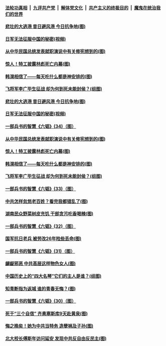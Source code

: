 ####  [法轮功真相](../../../../basic/blob/master/README.md?t=05272231) &nbsp;|&nbsp; [九评共产党](../../../../9ping.md/blob/master/README.md?t=05272231) &nbsp;|&nbsp; [解体党文化](../../../../jtdwh.md/blob/master/README.md?t=05272231)  &nbsp;|&nbsp; [共产主义的终极目的](../../../../gczydzjmd.md/blob/master/README.md?t=05272231) &nbsp;|&nbsp; [魔鬼在统治我们的世界](../../../../mgztzwmdsj.md/blob/master/README.md?t=05272231) 

#### [悲壮的大逃港 昔日避风港 今日抗争地(图)](../pages/p6/934444.md?t=05272231) 

#### [日军无法征服中国的秘密(视频)](../pages/p6/934019.md?t=05272231) 

#### [从中华民国总统发表就职演说中有关修宪想到的(图)](../pages/p6/934589.md?t=05272231) 

#### [惊人！特工披露林彪死亡内幕(图)](../pages/p6/930966.md?t=05272231) 

#### [韩滉相信了——每天吃什么都是神安排的(图)](../pages/p6/934204.md?t=05272231) 

#### [飞将军李广毕生征战 却为何到死未能封侯？(组图)](../pages/p6/934471.md?t=05272231) 

#### [悲壮的大逃港 昔日避风港 今日抗争地(图)](../pages/p6/934444.md?t=05272231) 

#### [日军无法征服中国的秘密(视频)](../pages/p6/934019.md?t=05272231) 

#### [一部兵书的智慧《六韬》(34)（图）](../pages/p6/931103.md?t=05272231) 

#### [从中华民国总统发表就职演说中有关修宪想到的(图)](../pages/p6/934589.md?t=05272231) 

#### [惊人！特工披露林彪死亡内幕(图)](../pages/p6/930966.md?t=05272231) 

#### [韩滉相信了——每天吃什么都是神安排的(图)](../pages/p6/934204.md?t=05272231) 

#### [飞将军李广毕生征战 却为何到死未能封侯？(组图)](../pages/p6/934471.md?t=05272231) 

#### [一部兵书的智慧《六韬》(33)（图）](../pages/p6/931102.md?t=05272231) 

#### [中共怎样忽悠老百姓？看完我都错乱了(图)](../pages/p6/934017.md?t=05272231) 

#### [湖南民众野菜树皮充饥 干部贪污吃香喝辣(图)](../pages/p6/933955.md?t=05272231) 

#### [一部兵书的智慧《六韬》(32)（图）](../pages/p6/931101.md?t=05272231) 

#### [国军抗日老兵 被劳改26年险些丢命(图)](../pages/p6/933660.md?t=05272231) 

#### [一部兵书的智慧《六韬》(31)（图）](../pages/p6/931053.md?t=05272231) 

#### [龌龊邪恶 中共高层这样物色女人(图)](../pages/p6/934243.md?t=05272231) 

#### [中国历史上的“四大名琴”它们的主人是谁？(组图)](../pages/p6/934060.md?t=05272231) 

#### [知青断指为返城 谁的青春无悔？(图)](../pages/p6/933559.md?t=05272231) 

#### [一部兵书的智慧《六韬》(30)（图）](../pages/p6/931052.md?t=05272231) 

#### [死于“三个自信” 齐奥塞斯库9天赴黄泉(图)](../pages/p6/933925.md?t=05272231) 

#### [悔之晚矣！她为中共当特务 造孽祸及子孙(图)](../pages/p6/932507.md?t=05272231) 

#### [北大校长傅斯年访问延安 发现中共反自由反民主(图)](../pages/p6/933463.md?t=05272231) 

